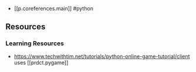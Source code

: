 

- [[p.coreferences.main]] #python

## Resources

### Learning Resources

- https://www.techwithtim.net/tutorials/python-online-game-tutorial/client uses [[prdct.pygame]]